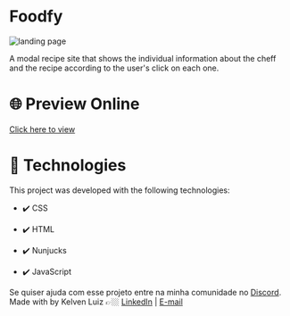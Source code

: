# Foodfy

<a><img src="https://i.ibb.co/WVX7jmy/portfolio-template-foodfy.png" alt="landing page"></a>

A modal recipe site that shows the individual information about the cheff and the recipe according to the user's click on each one.


# 🌐 Preview Online

<a href="https://bit.ly/foodfy-website">Click here to view</a>

# 🚀 Technologies

This project was developed with the following technologies:

- ✔️ CSS

- ✔️ HTML

- ✔️ Nunjucks

- ✔️ JavaScript

Se quiser ajuda com esse projeto entre na minha comunidade no <a href="https://discord.gg/2QYUqUVG" target="_blank">Discord</a>.</br>
Made with by Kelven Luiz 👉🏼 <a href="https://www.linkedin.com/in/kelvenluiz/" target="_blank">LinkedIn</a> | <a href="mailto:kelvenbr@gmail.com" target="_blank">E-mail</a>

